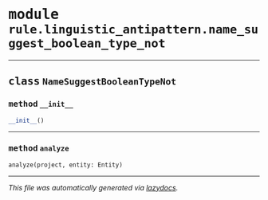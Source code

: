 <!-- markdownlint-disable -->

# <kbd>module</kbd> `rule.linguistic_antipattern.name_suggest_boolean_type_not`






---

## <kbd>class</kbd> `NameSuggestBooleanTypeNot`




### <kbd>method</kbd> `__init__`

```python
__init__()
```








---

### <kbd>method</kbd> `analyze`

```python
analyze(project, entity: Entity)
```








---

_This file was automatically generated via [lazydocs](https://github.com/ml-tooling/lazydocs)._
